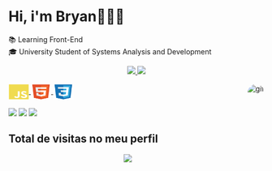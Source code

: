 
<h1>Hi, i'm Bryan🧘🏾‍♂️</h1>

📚 Learning Front-End<br>
🎓 University Student of Systems Analysis and Development<br>

<div align="center">
  <a href="https://github.com/bryansouz">
  <img height="180em" src="https://github-readme-stats.vercel.app/api?username=bryansouz&show_icons=true&theme=tokyonight&include_all_commits=true&count_private=true"/>
  <img height="180em" src="https://github-readme-stats.vercel.app/api/top-langs/?username=bryansouz&layout=compact&langs_count=7&theme=tokyonight"/>
</div>
  
  <div style="display: inline_block"><br>
  <img align="center" alt="Rafa-Js" height="30" width="40" src="https://raw.githubusercontent.com/devicons/devicon/master/icons/javascript/javascript-plain.svg">
  <img align="center" alt="Rafa-HTML" height="30" width="40" src="https://raw.githubusercontent.com/devicons/devicon/master/icons/html5/html5-original.svg">
  <img align="center" alt="Rafa-CSS" height="30" width="40" src="https://raw.githubusercontent.com/devicons/devicon/master/icons/css3/css3-original.svg">
   
  <img align="right" alt="gif" height="150" style="border-radius:50px;" src="https://c.tenor.com/8DUxcU2bhFsAAAAC/dont-matter-dont-care.gif3.png)">
</div><br>
  
  <div> 
  <a href="https://instagram.com/bryansouz_" target="_blank"><img src="https://img.shields.io/badge/-Instagram-%23E4405F?style=for-the-badge&logo=instagram&logoColor=white" target="_blank"></a>
  <a href = "mailto:bryan.soares19@hotmail.com"><img src="https://img.shields.io/badge/-Gmail-%23333?style=for-the-badge&logo=gmail&logoColor=white" target="_blank"></a>
  <a href="https://www.linkedin.com/in/bryan-souz" target="_blank"><img src="https://img.shields.io/badge/-LinkedIn-%230077B5?style=for-the-badge&logo=linkedin&logoColor=white" target="_blank"></a> 
 
 ## Total de visitas no meu perfil <br>
 <p align="center"> 
   <img alingn="center" src="https://profile-counter.glitch.me/bryansouz/count.svg" />
 </p>
